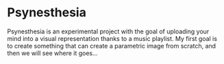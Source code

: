 # Psynesthesia
Psynesthesia is an experimental project with the goal of uploading your mind into a visual representation thanks to a music playlist.
My first goal is to create something that can create a parametric image from scratch, and then we will see where it goes...
